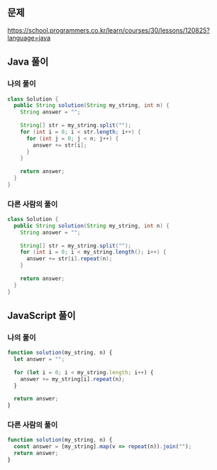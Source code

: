 ## 문제
https://school.programmers.co.kr/learn/courses/30/lessons/120825?language=java

## Java 풀이
### 나의 풀이
```java
class Solution {
  public String solution(String my_string, int n) {
    String answer = "";
    
    String[] str = my_string.split("");
    for (int i = 0; i < str.length; i++) {
      for (int j = 0; j < n; j++) {
        answer += str[i];
      }
    }
    
    return answer;
  }
}
```

### 다른 사람의 풀이
```java
class Solution {
  public String solution(String my_string, int n) {
    String answer = "";
    
    String[] str = my_string.split("");
    for (int i = 0; i < my_string.length(); i++) {
      answer += str[i].repeat(n);
    }
    
    return answer;
  }
}
```

## JavaScript 풀이
### 나의 풀이
```javascript
function solution(my_string, n) {
  let answer = "";
  
  for (let i = 0; i < my_string.length; i++) {
    answer += my_string[i].repeat(n);
  }
  
  return answer;
}
```

### 다른 사람의 풀이
```javascript
function solution(my_string, n) {
  const answer = [my_string].map(v => repeat(n)).join("");
  return answer;
}

